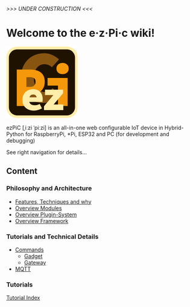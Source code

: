 *>>> UNDER CONSTRUCTION <<<*

# Welcome to the e·z·Pi·c wiki!

![Logo](ezPiC.svg)

ezPiC [ˌiːzi ˈpiːzi] is an all-in-one web configurable IoT device in Hybrid-Python for RaspberryPi, \*Pi, ESP32 and PC (for development and debugging)

See right navigation for details...

## Content

### Philosophy and Architecture
* [Features, Techniques and why](architecture/Features-Techniques-and-why)
* [Overview Modules](architecture/Overview-Modules)
* [Overview Plugin-System](architecture/Overview-Plugin-System)
* [Overview Framework](architecture/Overview-Framework)

### Tutorials and Technical Details
* [Commands](commands/Commands)
  * [Gadget](commands/Gadget)
  * [Gateway](commands/Gaateway)
* [MQTT](tutorials/MQTT)

### Tutorials

[Tutorial Index](tutorials/index)
